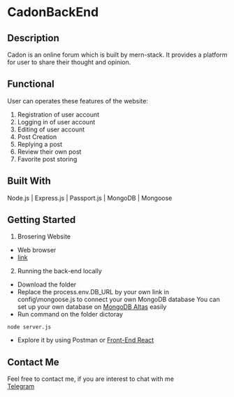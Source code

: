# CadonBackEnd
## Description
Cadon is an online forum which is built by mern-stack. It provides a platform for user to share their thought and opinion.

## Functional
User can operates these features of the website:
1. Registration of user account
2. Logging in of user account
3. Editing of user account
4. Post Creation
5. Replying a post
6. Review their own post
7. Favorite post storing


## Built With
Node.js | Express.js | Passport.js | MongoDB | Mongoose

## Getting Started
1. Brosering Website
* Web browser
* [link](https://cadon.herokuapp.com/)

2. Running the back-end locally
* Download the folder
* Replace the process.env.DB_URL by your own link in config\mongoose.js to connect your own MongoDB database
You can set up your own database on [MongoDB Altas](https://www.mongodb.com/atlas/database) easily
* Run command on the folder dictoray
```
node server.js
```
* Explore it by using Postman or [Front-End React](https://github.com/kwwong0923/CadonFrontEnd)

## Contact Me
Feel free to contact me, if you are interest to chat with me  
[Telegram](https://t.me/kwwonggggg)
